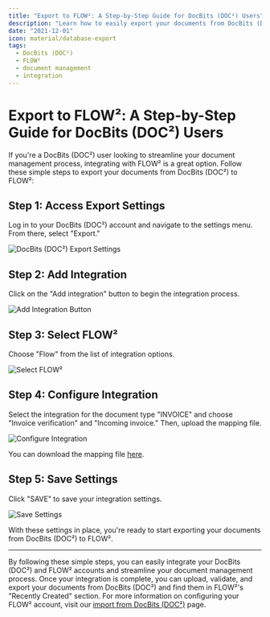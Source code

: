 ```yaml
---
title: "Export to FLOW²: A Step-by-Step Guide for DocBits (DOC²) Users"
description: "Learn how to easily export your documents from DocBits (DOC²) to FLOW² with this step-by-step guide. Follow these instructions to seamlessly integrate your DocBits (DOC²) and FLOW² accounts and streamline your document management process."
date: "2021-12-01"
icon: material/database-export
tags:
  - DocBits (DOC²)
  - FLOW²
  - document management
  - integration
---
```


# Export to FLOW²: A Step-by-Step Guide for DocBits (DOC²) Users

If you're a DocBits (DOC²) user looking to streamline your document management process, integrating with FLOW² is a great option. Follow these simple steps to export your documents from DocBits (DOC²) to FLOW²:

## Step 1: Access Export Settings

Log in to your DocBits (DOC²) account and navigate to the settings menu. From there, select "Export."

![DocBits (DOC²) Export Settings](/_images/docbits/DOC2_Settings_Export-1024x612.png "DocBits (DOC²) Export Settings")

## Step 2: Add Integration

Click on the "Add integration" button to begin the integration process.

![Add Integration Button](/_images/docbits/DOC2_Add-integration-1024x537.png "Add Integration Button")

## Step 3: Select FLOW²

Choose "Flow" from the list of integration options.

![Select FLOW²](/_images/docbits/DOC2_select-integration_FLOW2--1024x349.png "Select FLOW²")

## Step 4: Configure Integration

Select the integration for the document type "INVOICE" and choose "Invoice verification" and "Incoming invoice." Then, upload the mapping file.

![Configure Integration](/_images/docbits/DOC2_Export-to-Flow_invoice-received-1024x515.png "Configure Integration")

You can download the mapping file [here](https://docs.cloudintegration.eu/wp-content/uploads/2021/11/FLOW2_Mappings.txt).

## Step 5: Save Settings

Click "SAVE" to save your integration settings.

![Save Settings](/_images/docbits/DOC2_integration_FLOW2_invoice_saved-settings-1024x552.png "Save Settings")

With these settings in place, you're ready to start exporting your documents from DocBits (DOC²) to FLOW².

---

By following these simple steps, you can easily integrate your DocBits (DOC²) and FLOW² accounts and streamline your document management process. Once your integration is complete, you can upload, validate, and export your documents from DocBits (DOC²) and find them in FLOW²'s "Recently Created" section. For more information on configuring your FLOW² account, visit our [import from DocBits (DOC²)](/flow2/import-from-docbits/) page.
